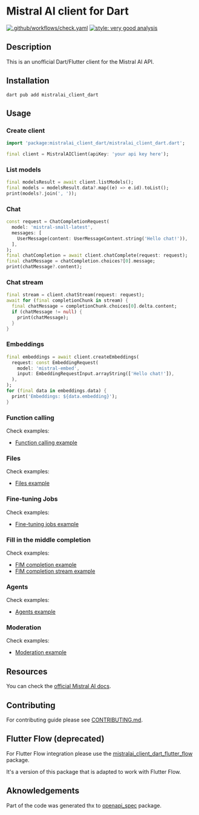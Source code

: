 # Mistral AI client for Dart

[![.github/workflows/check.yaml](https://github.com/nomtek/mistralai_client_dart/actions/workflows/check.yaml/badge.svg)](https://github.com/nomtek/mistralai_client_dart/actions/workflows/check.yaml)
[![style: very good analysis](https://img.shields.io/badge/style-very_good_analysis-B22C89.svg)](https://pub.dev/packages/very_good_analysis)

## Description

This is an unofficial Dart/Flutter client for the Mistral AI API.

## Installation

```shell
dart pub add mistralai_client_dart
```

## Usage

### Create client

```dart
import 'package:mistralai_client_dart/mistralai_client_dart.dart';

final client = MistralAIClient(apiKey: 'your api key here');
```

### List models

```dart
final modelsResult = await client.listModels();
final models = modelsResult.data?.map((e) => e.id).toList();
print(models?.join(', '));
```

### Chat

```dart
const request = ChatCompletionRequest(
  model: 'mistral-small-latest',
  messages: [
    UserMessage(content: UserMessageContent.string('Hello chat!')),
  ],
);
final chatCompletion = await client.chatComplete(request: request);
final chatMessage = chatCompletion.choices?[0].message;
print(chatMessage?.content);
```

### Chat stream

```dart
final stream = client.chatStream(request: request);
await for (final completionChunk in stream) {
  final chatMessage = completionChunk.choices[0].delta.content;
  if (chatMessage != null) {
    print(chatMessage);
  }
}
```

### Embeddings

```dart
final embeddings = await client.createEmbeddings(
  request: const EmbeddingRequest(
    model: 'mistral-embed',
    input: EmbeddingRequestInput.arrayString(['Hello chat!']),
  ),
);
for (final data in embeddings.data) {
  print('Embeddings: ${data.embedding}');
}
```

### Function calling

Check examples:

- [Function calling example](example/mistralai_client_function_calling_dart_example.dart)

### Files

Check examples:

- [Files example](example/mistralai_client_files_example.dart)

### Fine-tuning Jobs

Check examples:

- [Fine-tuning jobs example](example/mistralai_client_jobs_example.dart)

### Fill in the middle completion

Check examples:

- [FIM completion example](example/fim_completion_example.dart)
- [FIM completion stream example](example/fim_completion_stream_example.dart)

### Agents

Check examples:

- [Agents example](example/agents_example.dart)

### Moderation

Check examples:

- [Moderation example](example/mistralai_client_moderation_example.dart)

## Resources

You can check the [official Mistral AI docs](https://docs.mistral.ai/).

## Contributing

For contributing guide please see [CONTRIBUTING.md](CONTRIBUTING.md).

## Flutter Flow (deprecated)

For Flutter Flow integration please use the [mistralai_client_dart_flutter_flow](https://pub.dev/packages/mistralai_client_dart_flutter_flow) package.

It's a version of this package that is adapted to work with Flutter Flow.

## Aknowledgements

Part of the code was generated thx to [openapi_spec](https://pub.dev/packages/openapi_spec) package.
